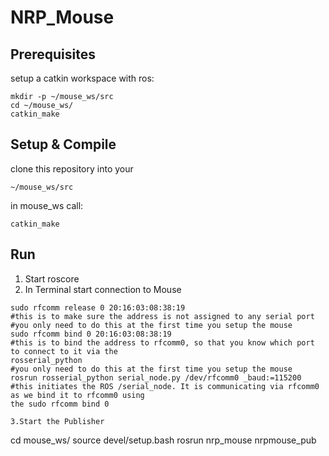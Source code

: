# NRP_Mouse

## Prerequisites
setup a catkin workspace with ros:
```
mkdir -p ~/mouse_ws/src
cd ~/mouse_ws/
catkin_make
```

## Setup & Compile
clone this repository into your

```
~/mouse_ws/src
```

in mouse_ws call:

```
catkin_make
```

## Run
1. Start roscore
2. In Terminal start connection to Mouse
```
sudo rfcomm release 0 20:16:03:08:38:19
#this is to make sure the address is not assigned to any serial port
#you only need to do this at the first time you setup the mouse
sudo rfcomm bind 0 20:16:03:08:38:19
#this is to bind the address to rfcomm0, so that you know which port to connect to it via the
rosserial_python
#you only need to do this at the first time you setup the mouse
rosrun rosserial_python serial_node.py /dev/rfcomm0 _baud:=115200
#this initiates the ROS /serial_node. It is communicating via rfcomm0 as we bind it to rfcomm0 using
the sudo rfcomm bind 0

3.Start the Publisher
```
cd mouse_ws/
source devel/setup.bash
rosrun nrp_mouse nrpmouse_pub
```
